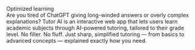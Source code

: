 Optimized learning   
Are you tired of ChatGPT giving long-winded answers or overly complex explanations? Tutor AI is an interactive web app that lets users learn academic subjects through AI-powered tutoring, tailored to their grade level. No filler. No fluff. Just sharp, simplified tutoring — from basics to advanced concepts — explained exactly how you need.
